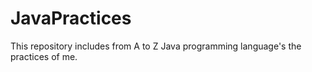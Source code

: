 # JavaPractices
This repository includes from A to Z Java programming language's the practices of me.

